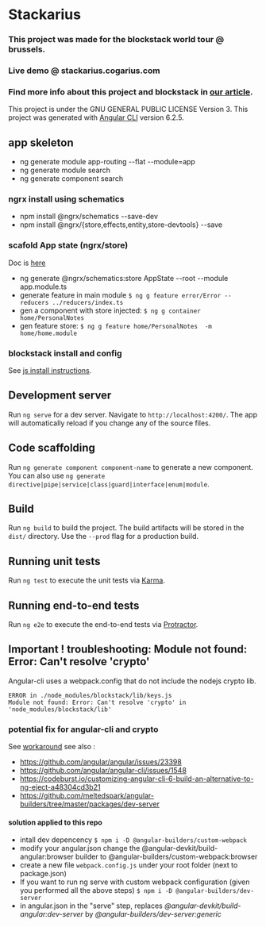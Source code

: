 # Stackarius

### This project was made for the blockstack world tour @ brussels.
### Live demo @ stackarius.cogarius.com
### Find more info about this project and blockstack in  [our article](https://medium.com/@cogarius/blockstack-world-tour-brussels-social-dapp-workshop-fb0ef887b55f).

This project is under the GNU GENERAL PUBLIC LICENSE Version 3.
This project was generated with [Angular CLI](https://github.com/angular/angular-cli) version 6.2.5.

## app skeleton

- ng generate module app-routing --flat --module=app
- ng generate module search
- ng generate component search

### ngrx install using schematics

- npm install @ngrx/schematics --save-dev
- npm install @ngrx/{store,effects,entity,store-devtools} --save

### scafold App state (ngrx/store)

Doc is [here](https://github.com/ngrx/platform/blob/master/docs/schematics/feature.md)

- ng generate @ngrx/schematics:store AppState --root --module app.module.ts
- generate feature in main module  `$ ng g feature error/Error --reducers ../reducers/index.ts`
- gen a component with store injected: `$ ng g container home/PersonalNotes`
- gen feature store: `$ ng g feature home/PersonalNotes  -m home/home.module`

### blockstack install and config

See [js install instructions](http://blockstack.github.io/blockstack.js/index.html).

## Development server

Run `ng serve` for a dev server. Navigate to `http://localhost:4200/`. The app will automatically reload if you change any of the source files.

## Code scaffolding

Run `ng generate component component-name` to generate a new component. You can also use `ng generate directive|pipe|service|class|guard|interface|enum|module`.

## Build

Run `ng build` to build the project. The build artifacts will be stored in the `dist/` directory. Use the `--prod` flag for a production build.

## Running unit tests

Run `ng test` to execute the unit tests via [Karma](https://karma-runner.github.io).

## Running end-to-end tests

Run `ng e2e` to execute the end-to-end tests via [Protractor](http://www.protractortest.org/).

## Important ! troubleshooting: Module not found: Error: Can't resolve 'crypto'

Angular-cli uses a webpack.config that do not include the nodejs crypto lib.

```error
ERROR in ./node_modules/blockstack/lib/keys.js
Module not found: Error: Can't resolve 'crypto' in 'node_modules/blockstack/lib'
```

### potential fix for angular-cli and crypto

See [workaround](https://github.com/angular/angular-cli/issues/1548#issuecomment-286151056 )
see also :

- <https://github.com/angular/angular/issues/23398>
- <https://github.com/angular/angular-cli/issues/1548>
- <https://codeburst.io/customizing-angular-cli-6-build-an-alternative-to-ng-eject-a48304cd3b21>
- <https://github.com/meltedspark/angular-builders/tree/master/packages/dev-server>

#### solution applied to this repo

- intall dev depencency `$ npm i -D @angular-builders/custom-webpack`
- modify your angular.json change the @angular-devkit/build-angular:browser builder to @angular-builders/custom-webpack:browser
- create a new file `webpack.config.js` under your root folder (next to package.json)
- If you want to run ng serve with custom webpack configuration (given you performed all the above steps) `$ npm i -D @angular-builders/dev-server`
- in angular.json  in the "serve" step, replaces _@angular-devkit/build-angular:dev-server_ by _@angular-builders/dev-server:generic_